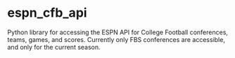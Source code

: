 # espn_cfb_api
Python library for accessing the ESPN API for College Football conferences, teams, games, and scores. Currently only FBS conferences are accessible, and only for the current season.

